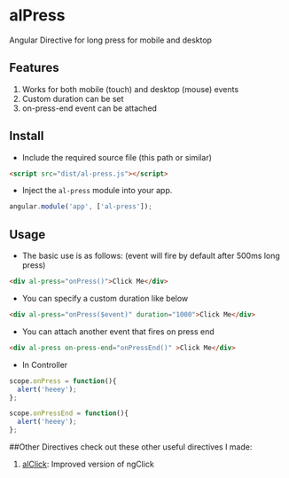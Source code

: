 # alPress
Angular Directive for long press for mobile and desktop

## Features
1. Works for both mobile (touch) and desktop (mouse) events
2. Custom duration can be set
3. on-press-end event can be attached

## Install

+ Include the required source file (this path or similar)

>
``` html
<script src="dist/al-press.js"></script>
```

+ Inject the `al-press` module into your app.

>
``` JavaScript
angular.module('app', ['al-press']);
```

## Usage
+ The basic use is as follows: (event will fire by default after 500ms long press)
>
``` html
<div al-press="onPress()">Click Me</div>
```

+ You can specify a custom duration like below
>
``` html
<div al-press="onPress($event)" duration="1000">Click Me</div>
```

+ You can attach another event that fires on press end
>
``` html
<div al-press on-press-end="onPressEnd()" >Click Me</div>
```

+ In Controller

>
``` JavaScript
scope.onPress = function(){
  alert('heeey');
};
```
``` JavaScript
scope.onPressEnd = function(){
  alert('heeey');
};
```

##Other Directives
check out these other useful directives I made:

1. [alClick](https://github.com/maaljam/alClick): Improved version of ngClick

